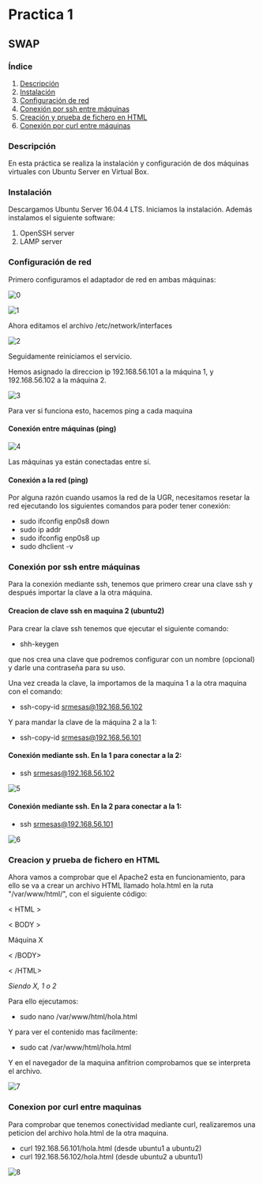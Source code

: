 # Practica 1 #

## SWAP ##


### Índice ###

1. [Descripción](#1)
2. [Instalación](#2)
2. [Configuración de red](#3)
3. [Conexión por ssh entre máquinas](#4)
4. [Creación y prueba de fichero en HTML](#5)
5. [Conexión por curl entre máquinas](#6)

### Descripción <a name="1"></a>

En esta práctica se realiza la instalación y configuración de dos máquinas virtuales con Ubuntu Server en Virtual Box.

### Instalación <a name="2"></a>
Descargamos Ubuntu Server 16.04.4 LTS.
Iniciamos la instalación. Además instalamos el siguiente software:

  1. OpenSSH server
  2. LAMP server

### Configuración de red <a name="3"></a>

Primero configuramos el adaptador de red en ambas máquinas:

![0](https://github.com/srmesas/SWAP/blob/master/P1/Im%C3%A1genes/0.png")

![1](https://github.com/srmesas/SWAP/blob/master/P1/Im%C3%A1genes/1.png")

Ahora editamos el archivo /etc/network/interfaces

![2](https://github.com/srmesas/SWAP/blob/master/P1/Im%C3%A1genes/2.png")

Seguidamente reiniciamos el servicio.

Hemos asignado la direccion ip 192.168.56.101 a la máquina 1, y 192.168.56.102 a la máquina 2.

![3](https://github.com/srmesas/SWAP/blob/master/P1/Im%C3%A1genes/3.png")

Para ver si funciona esto, hacemos ping a cada maquina

#### Conexión entre máquinas (ping)

![4](https://github.com/srmesas/SWAP/blob/master/P1/Im%C3%A1genes/4.png")

Las máquinas ya están conectadas entre sí.

#### Conexión a la red (ping)

Por alguna razón cuando usamos la red de la UGR, necesitamos resetar la red ejecutando los siguientes comandos para poder tener conexión:

- sudo ifconfig enp0s8 down
- sudo ip addr
- sudo ifconfig enp0s8 up
- sudo dhclient -v

### Conexión por ssh entre máquinas <a name="4"></a>

Para la conexión mediante ssh, tenemos que primero crear una clave ssh y después importar la clave a la otra máquina.

#### Creacion de clave ssh en maquina 2 (ubuntu2)

Para crear la clave ssh tenemos que ejecutar el siguiente comando:

  - shh-keygen

que nos crea una clave que podremos configurar con un nombre (opcional) y darle una contraseña para su uso.

Una vez creada la clave, la importamos de la maquina 1 a la otra maquina con el comando:

- ssh-copy-id srmesas@192.168.56.102

Y para mandar la clave de la máquina 2 a la 1:

- ssh-copy-id srmesas@192.168.56.101

#### Conexión mediante ssh. En la 1 para conectar a la 2:

- ssh srmesas@192.168.56.102

![5](https://github.com/srmesas/SWAP/blob/master/P1/Im%C3%A1genes/5.png")

#### Conexión mediante ssh. En la 2 para conectar a la 1:

- ssh srmesas@192.168.56.101

![6](https://github.com/srmesas/SWAP/blob/master/P1/Im%C3%A1genes/6.png")

### Creacion y prueba de fichero en HTML <a name="5"></a>

Ahora vamos a comprobar que el Apache2 esta en funcionamiento, para ello se va a crear un archivo HTML llamado hola.html en la ruta "/var/www/html/", con el siguiente código:

< HTML >

  < BODY >

  Máquina X

< /BODY>

< /HTML>

*Siendo X, 1 o 2*

Para ello ejecutamos:

- sudo nano /var/www/html/hola.html

Y para ver el contenido mas facilmente:

- sudo cat /var/www/html/hola.html

Y en el navegador de la maquina anfitrion comprobamos que se interpreta el archivo.

![7](https://github.com/srmesas/SWAP/blob/master/P1/Im%C3%A1genes/7.png")


### Conexion por curl entre maquinas <a name="6"></a>

Para comprobar que tenemos conectividad mediante curl, realizaremos una peticion del archivo hola.html de la otra maquina.

- curl 192.168.56.101/hola.html (desde ubuntu1 a ubuntu2)
- curl 192.168.56.102/hola.html (desde ubuntu2 a ubuntu1)

![8](https://github.com/srmesas/SWAP/blob/master/P1/Im%C3%A1genes/8.png")
